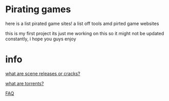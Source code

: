 # Pirating games 
here is a list pirated game sites! 
a list off tools amd pirted game websites

this is my first project its just me working on this so it might not be updated constantly, i hope you guys enjoy

# info
[what are scene releases or cracks?](https://www.reddit.com/r/CrackWatch/comments/92uz49/the_warez_scene_how_it_works/)

[what are torrents?](https://en.wikipedia.org/wiki/BitTorrent)

[FAQ](https://en.wikipedia.org/wiki/BitTorrent)
